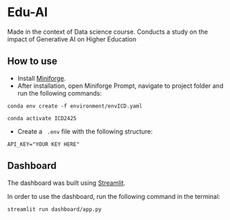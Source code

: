 # Edu-AI
Made in the context of Data science course. Conducts a study on the impact of Generative AI on Higher Education

## How to use
- Install [Miniforge](https://docs.conda.io/projects/conda/en/stable/index.html).
- After installation, open Miniforge Prompt, navigate to project folder and run the following commands:
```
conda env create -f environment/envICD.yaml

conda activate ICD2425
```

- Create a ``` .env``` file with the following structure:
```
API_KEY="YOUR KEY HERE"
```

## Dashboard
The dashboard was built using [Streamlit](https://streamlit.io/).

In order to use the dashboard, run the following command in the terminal:
```
streamlit run dashboard/app.py
```
